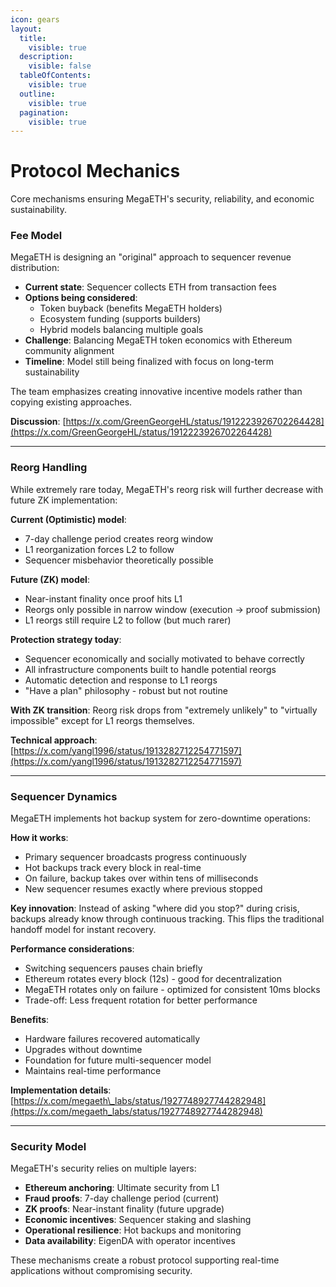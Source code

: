 ```yaml
---
icon: gears
layout:
  title:
    visible: true
  description:
    visible: false
  tableOfContents:
    visible: true
  outline:
    visible: true
  pagination:
    visible: true
---
```


# Protocol Mechanics

Core mechanisms ensuring MegaETH's security, reliability, and economic sustainability.

### Fee Model

MegaETH is designing an "original" approach to sequencer revenue distribution:

* **Current state**: Sequencer collects ETH from transaction fees
* **Options being considered**:
  * Token buyback (benefits MegaETH holders)
  * Ecosystem funding (supports builders)
  * Hybrid models balancing multiple goals
* **Challenge**: Balancing MegaETH token economics with Ethereum community alignment
* **Timeline**: Model still being finalized with focus on long-term sustainability

The team emphasizes creating innovative incentive models rather than copying existing approaches.

**Discussion**: [https://x.com/GreenGeorgeHL/status/1912223926702264428](https://x.com/GreenGeorgeHL/status/1912223926702264428)

***

### Reorg Handling

While extremely rare today, MegaETH's reorg risk will further decrease with future ZK implementation:

**Current (Optimistic) model**:

* 7-day challenge period creates reorg window
* L1 reorganization forces L2 to follow
* Sequencer misbehavior theoretically possible

**Future (ZK) model**:

* Near-instant finality once proof hits L1
* Reorgs only possible in narrow window (execution → proof submission)
* L1 reorgs still require L2 to follow (but much rarer)

**Protection strategy today**:

* Sequencer economically and socially motivated to behave correctly
* All infrastructure components built to handle potential reorgs
* Automatic detection and response to L1 reorgs
* "Have a plan" philosophy - robust but not routine

**With ZK transition**: Reorg risk drops from "extremely unlikely" to "virtually impossible" except for L1 reorgs themselves.

**Technical approach**: [https://x.com/yangl1996/status/1913282712254771597](https://x.com/yangl1996/status/1913282712254771597)

***

### Sequencer Dynamics

MegaETH implements hot backup system for zero-downtime operations:

**How it works**:

* Primary sequencer broadcasts progress continuously
* Hot backups track every block in real-time
* On failure, backup takes over within tens of milliseconds
* New sequencer resumes exactly where previous stopped

**Key innovation**: Instead of asking "where did you stop?" during crisis, backups already know through continuous tracking. This flips the traditional handoff model for instant recovery.

**Performance considerations**:

* Switching sequencers pauses chain briefly
* Ethereum rotates every block (12s) - good for decentralization
* MegaETH rotates only on failure - optimized for consistent 10ms blocks
* Trade-off: Less frequent rotation for better performance

**Benefits**:

* Hardware failures recovered automatically
* Upgrades without downtime
* Foundation for future multi-sequencer model
* Maintains real-time performance

**Implementation details**: [https://x.com/megaeth\_labs/status/1927748927744282948](https://x.com/megaeth_labs/status/1927748927744282948)

***

### Security Model

MegaETH's security relies on multiple layers:

* **Ethereum anchoring**: Ultimate security from L1
* **Fraud proofs**: 7-day challenge period (current)
* **ZK proofs**: Near-instant finality (future upgrade)
* **Economic incentives**: Sequencer staking and slashing
* **Operational resilience**: Hot backups and monitoring
* **Data availability**: EigenDA with operator incentives

These mechanisms create a robust protocol supporting real-time applications without compromising security.
